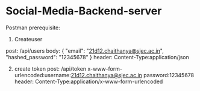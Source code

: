 # Social-Media-Backend-server


Postman prerequisite: 

1) Createuser

post:   /api/users
body:  {
    "email": "21d12.chaithanya@sjec.ac.in",
    "hashed_password": "12345678"
}
header: Content-Type:application/json


2) create token
post:  /api/token
x-www-form-urlencoded:username:21d12.chaithanya@sjec.ac.in
                      password:12345678
header: Content-Type:application/x-www-form-urlencoded



